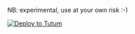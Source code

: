 NB: experimental, use at your own risk :-)



[![Deploy to Tutum](https://s.tutum.co/deploy-to-tutum.svg)](https://dashboard.tutum.co/stack/deploy/)